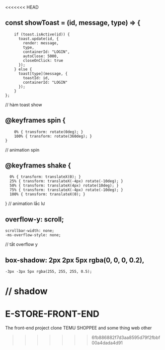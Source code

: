 <<<<<<< HEAD
## const showToast = (id, message, type) => {
        if (toast.isActive(id)) {
          toast.update(id, {
            render: message,
            type,
            containerId: "LOGIN",
            autoClose: 5000, 
            closeOnClick: true
          });
        } else {
          toast[type](message, {
            toastId: id,
            containerId: "LOGIN"
          });
        }
    };
// hàm toast show

##  @keyframes spin {
        0% { transform: rotate(0deg); }
        100% { transform: rotate(360deg); }
    }
// animation spin

##  @keyframes shake {
      0% { transform: translateX(0); }
      25% { transform: translateX(-4px) rotate(-10deg); }
      50% { transform: translateX(4px) rotate(10deg); }
      75% { transform: translateX(-4px) rotate(-10deg); }
      100% { transform: translateX(0); }
  }
// animation lắc lư 


##  overflow-y: scroll; 
    scrollbar-width: none; 
    -ms-overflow-style: none;
// tắt overflow y

## box-shadow: 2px 2px 5px rgba(0, 0, 0, 0.2), 
    -3px -3px 5px rgba(255, 255, 255, 0.5);
// shadow
=======
# E-STORE-FRONT-END
The front-end project clone TEMU SHOPPEE and some thing web other 
>>>>>>> 6fb886882f7d3aa8595d79f2fbbf00a4dada4d91

